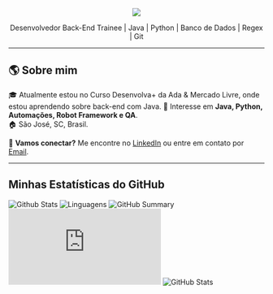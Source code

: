 <p align="center">
  <img src="https://readme-typing-svg.herokuapp.com?color=%2330A3DC&size=22&center=true&vCenter=true&width=500&lines=Bem-vindo+ao+meu+portfólio!;" />
</p>

<p align="center">
Desenvolvedor Back-End Trainee | Java | Python | Banco de Dados | Regex | Git
</p>

---

## 🌎 Sobre mim    
🎓 Atualmente estou no Curso Desenvolva+ da Ada & Mercado Livre, onde estou aprendendo sobre back-end com Java.
📖 Interesse em **Java, Python, Automações, Robot Framework e QA**.  
🏠 São José, SC, Brasil.  

💬 **Vamos conectar?** Me encontre no [LinkedIn](https://www.linkedin.com/in/yuricapella/) ou entre em contato por [Email](mailto:yuricapelladossantos@gmail.com).  

---

## Minhas Estatísticas do GitHub

![Github Stats](https://github-readme-stats.vercel.app/api?username=yuricapella&bg_color=000&title_color=E94D5F&text_color=fff)
![Linguagens](https://github-readme-stats.vercel.app/api/top-langs/?username=yuricapella&bg_color=000&title_color=E94D5F&text_color=fff)
![GitHub Summary](https://github-profile-summary-cards.vercel.app/api/cards/profile-details?username=yuricapella)
![GitHub Stats](https://raw.githubusercontent.com/yuricapella/yuricapella/main/STATS.md)
![GitHub Stats](https://raw.githubusercontent.com/yuricapella/yuricapella/output/generated/stats.svg)



